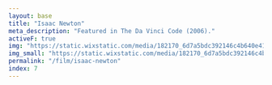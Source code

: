```yaml
---
layout: base
title: "Isaac Newton"
meta_description: "Featured in The Da Vinci Code (2006)."
activeF: true
img: "https://static.wixstatic.com/media/182170_6d7a5bdc392146c4b640e41dde10e077~mv2.png"
img_small: "https://static.wixstatic.com/media/182170_6d7a5bdc392146c4b640e41dde10e077~mv2.png"
permalink: "/film/isaac-newton"
index: 7
---
```

